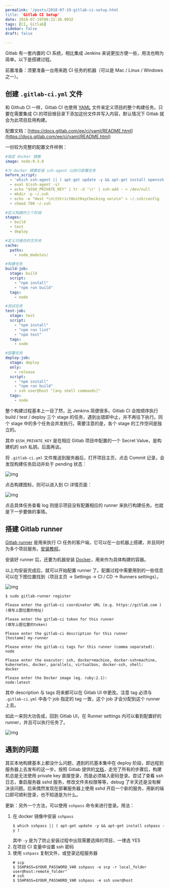 ```yaml
---
permalink: '/posts/2018-07-19-gitlab-ci-setup.html
title: 'Gitlab CI Setup'
date: 2018-07-19T06:22:36.993Z
tags: [CI, Gitlab]
sidebar: false
draft: false

---
```





<!-- 「」 -->

Gitlab 有一套内置的 CI 系统，相比集成 Jenkins 来说更加方便一些，用法也稍为简单。以下是搭建过程。

前置准备：须要准备一台用来跑 CI 任务的机器（可以是 Mac / Linux / Windows 之一）。

<!-- more -->

## 创建 `.gitlab-ci.yml` 文件

和 Github CI 一样，Gitlab CI 也使用 [YAML](https://en.wikipedia.org/wiki/YAML) 文件来定义项目的整个构建任务。只要在需要集成 CI 的项目根目录下添加这份文件并写入内容，默认情况下 Gitlab 就会为此项目启用构建。

配置文档：[https://docs.gitlab.com/ee/ci/yaml/README.html](https://docs.gitlab.com/ee/ci/yaml/README.html)

一份较为完整的配置文件样例：

```yaml
#指定 docker 镜像
image: node:9.3.0

#为 docker 镜像安装 ssh-agent 以执行部署任务
before_script:
  - 'which ssh-agent || ( apt-get update -y && apt-get install openssh-client -y )'
  - eval $(ssh-agent -s)
  - echo "$SSH_PRIVATE_KEY" | tr -d '\r' | ssh-add - > /dev/null
  - mkdir -p ~/.ssh
  - echo -e "Host *\n\tStrictHostKeyChecking no\n\n" > ~/.ssh/config
  - chmod 700 ~/.ssh

#定义构建的三个阶段
stages:
  - build
  - test
  - deploy

#定义可缓存的文件夹
cache:
  paths:
    - node_modules/

#构建任务
build-job:
  stage: build
  script:
    - "npm install"
    - "npm run build"
  tags:
    - node

#测试任务
test-job:
  stage: test
  script:
    - "npm install"
    - "npm run lint"
    - "npm test"
  tags:
    - node

#部署任务
deploy-job:
  stage: deploy
  only:
    - release
  script:
    - "npm install"
    - "npm run build"
    - ssh user@host "[any shell commands]"
  tags:
    - node
```

整个构建过程基本上一目了然，比 Jenkins 简便很多。Gitlab CI 会按顺序执行 build / test / deploy 三个 stage 的任务，遇到出错即中止，并不再往下执行。同个 stage 中的多个任务会并发执行。需要注意的是，各个 stage 的工作空间是独立的。

其中 `$SSH_PRIVATE_KEY` 是在相应 Gitlab 项目中配置的一个 Secret Value，是构建机的 ssh 私钥。后面再谈。

将 `.gitlab-ci.yml` 文件推送到服务器后，打开项目主页，点击 Commit 记录，会发现构建任务启动并处于 pending 状态：

![img](https://docs.gitlab.com/ee/ci/quick_start/img/new_commit.png)

点击构建图标，则可以进入到 CI 详情页面：

![img](https://docs.gitlab.com/ee/ci/quick_start/img/single_commit_status_pending.png)

点击具体任务查看 log 则提示项目没有配置相应的 runner 来执行构建任务。也就是下一步要做的事情。

## 搭建 Gitlab runner

[Gitlab runner](https://docs.gitlab.com/runner/) 是用来执行 CI 任务的客户端，它可以在一台机器上搭建，并且同时为多个项目服务。[安装教程](https://docs.gitlab.com/runner/install/)。

安装好 runner 后，还要为机器安装 [Docker](https://www.docker.com/community-edition)，用来作为具体构建的容器。

以上均安装完成后，就可以开始配置 runner 了。配置过程中需要用到的一些信息可以在下图位置找到（项目主页 -> Settings -> CI / CD -> Runners settings）。

![img](https://docs.gitlab.com/ee/ci/quick_start/img/runners_activated.png)

```
$ sudo gitlab-runner register

Please enter the gitlab-ci coordinator URL (e.g. https://gitlab.com )
(填写上图位置的地址)

Please enter the gitlab-ci token for this runner
(填写上图位置的token)

Please enter the gitlab-ci description for this runner
[hostame] my-runner

Please enter the gitlab-ci tags for this runner (comma separated):
node

Please enter the executor: ssh, docker+machine, docker-ssh+machine, kubernetes, docker, parallels, virtualbox, docker-ssh, shell:
docker

Please enter the Docker image (eg. ruby:2.1):
node:latest
```

其中 description 与 tags 将来都可以在 Gitlab UI 中更改。注意 tag 必须与 `.gitlab-ci.yml` 中各个 job 指定的 tag 一致，这个 job 才会分配到这个 runner 上去。

如此一来则大功告成，回到 Gitlab UI，在 Runner settings 内可以看到配置好的 runner，并且可以执行任务了。

![img](https://docs.gitlab.com/ee/ci/quick_start/img/pipelines_status.png)

## 遇到的问题

其实本地构建基本上都没什么问题，遇到的坑基本集中在 deploy 阶段，即远程到服务器上去发布的这一步。按照 Gitlab 提供的[文档](https://docs.gitlab.com/ee/ci/ssh_keys/)，走完了所有的步骤后，构建机总是无法使用 private key 直接登录，而是必须输入密码登录。尝试了查看 ssh 日志，重启服务器 sshd 服务，修改文件夹权限等等，debug 了半天还是没有解决该问题。后来偶然发现在部署服务器上使用 sshd 开启一个新的服务，用新的端口即可顺利登录，也不知道是为什么。

更新：另外一个方法，可以使用 `sshpass` 命令来进行登录。用法：

1. 在 docker 镜像中安装 `sshpass`
   ```
   $ which sshpass || ( apt-get update -y && apt-get install sshpass -y )
   ```
   其中 `-y` 是为了防止安装过程中出现需要选择的项目，一律选 YES
2. 在项目 CI 变量中设置 ssh 密码
3. 使用 `sshpass` 复制文件，或登录远程服务器
   ```
   # scp
   $ SSHPASS=$YOUR_PASSWORD_VAR sshpass -e scp -r local_folder user@host:remote_folder"
   # ssh
   $ SSHPASS=$YOUR_PASSWORD_VAR sshpass -e ssh user@host
   ```
